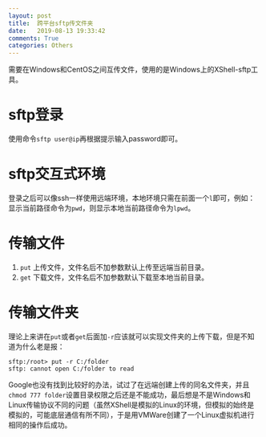 ```yaml
---
layout: post
title:  跨平台sftp传文件夹
date:   2019-08-13 19:33:42
comments: True
categories: Others
---
```


需要在Windows和CentOS之间互传文件，使用的是Windows上的XShell-sftp工具。

# sftp登录
使用命令`sftp user@ip`再根据提示输入password即可。

# sftp交互式环境
登录之后可以像ssh一样使用远端环境，本地环境只需在前面一个`l`即可，例如：显示当前路径命令为`pwd`，则显示本地当前路径命令为`lpwd`。

# 传输文件
1. `put`
上传文件，文件名后不加参数默认上传至远端当前目录。
2. `get`
下载文件，文件名后不加参数默认下载至本地当前目录。

# 传输文件夹
理论上来讲在`put`或者`get`后面加`-r`应该就可以实现文件夹的上传下载，但是不知道为什么老是报：
```
sftp:/root> put -r C:/folder
sftp: cannot open C:/folder to read
```
Google也没有找到比较好的办法，试过了在远端创建上传的同名文件夹，并且`chmod 777 folder`设置目录权限之后还是不能成功，最后想是不是Windows和Linux传输协议不同的问题（虽然XShell是模拟的Linux的环境，但模拟的始终是模拟的，可能底层通信有所不同），于是用VMWare创建了一个Linux虚拟机进行相同的操作后成功。